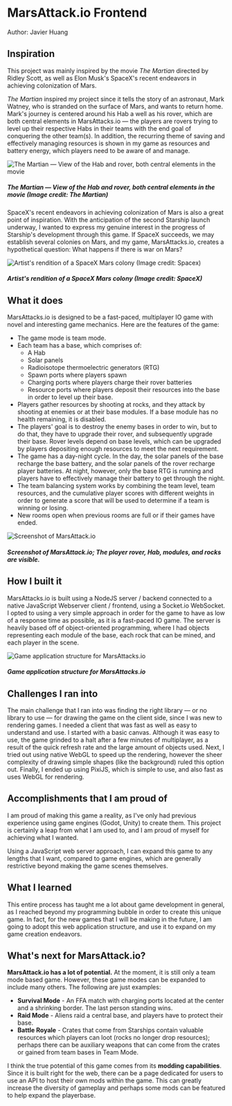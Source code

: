 # MarsAttack.io Frontend
Author: Javier Huang
## Inspiration

This project was mainly inspired by the movie *The Martian* directed by Ridley Scott, as well as Elon Musk's SpaceX's recent endeavors in achieving colonization of Mars.

*The Martian* inspired my project since it tells the story of an astronaut, Mark Watney, who is stranded on the surface of Mars, and wants to return home. Mark's journey is centered around his Hab a well as his rover, which are both central elements in MarsAttacks.io — the players are rovers trying to level up their respective Habs in their teams with the end goal of conquering the other team(s). In addition, the recurring theme of saving and effectively managing resources is shown in my game as resources and battery energy, which players need to be aware of and manage.

![The Martian — View of the Hab and rover, both central elements in the movie](https://payload.cargocollective.com/1/15/492915/10883984/mrtn_sat_dev_03_1340_c.jpg)
##### The Martian — View of the Hab and rover, both central elements in the movie (Image credit: *The Martian*)

SpaceX's recent endeavors in achieving colonization of Mars is also a great point of inspiration. With the anticipation of the second Starship launch underway, I wanted to express my genuine interest in the progress of Starship's development through this game. If SpaceX succeeds, we may establish several colonies on Mars, and my game, MarsAttacks.io, creates a hypothetical question: What happens if there is war on Mars?

![Artist's rendition of a SpaceX Mars colony (Image credit: Spacex)](https://ichef.bbci.co.uk/news/976/cpsprodpb/130B9/production/_116390087_48954139137_58c801ccbd_k.jpg)
##### Artist's rendition of a SpaceX Mars colony (Image credit: SpaceX)

## What it does

MarsAttacks.io is designed to be a fast-paced, multiplayer IO game with novel and interesting game mechanics. Here are the features of the game:
- The game mode is team mode.
- Each team has a base, which comprises of:
	- A Hab
	- Solar panels
	- Radioisotope thermoelectric generators (RTG)
	- Spawn ports where players spawn
	- Charging ports where players charge their rover batteries
	- Resource ports where players deposit their resources into the base in order to level up their base.
- Players gather resources by shooting at rocks, and they attack by shooting at enemies or at their base modules. If a base module has no health remaining, it is disabled.
- The players' goal is to destroy the enemy bases in order to win, but to do that, they have to upgrade their rover, and subsequently upgrade their base. Rover levels depend on base levels, which can be upgraded by players depositing enough resources to meet the next requirement.
- The game has a day-night cycle. In the day, the solar panels of the base recharge the base battery, and the solar panels of the rover recharge player batteries. At night, however, only the base RTG is running and players have to effectively manage their battery to get through the night.
- The team balancing system works by combining the team level, team resources, and the cumulative player scores with different weights in order to generate a score that will be used to determine if a team is winning or losing.
- New rooms open when previous rooms are full or if their games have ended.

![Screenshot of MarsAttack.io](https://i.imgur.com/j0CUkZp.png)
##### Screenshot of MarsAttack.io; The player rover, Hab, modules, and rocks are visible.

## How I built it

MarsAttacks.io is built using a NodeJS server / backend connected to a native JavaScript Webserver client / frontend, using a Socket.io WebSocket. I opted to using a very simple approach in order for the game to have as low of a response time as possible, as it is a fast-paced IO game. The server is heavily based off of object-oriented programming, where I had objects representing each module of the base, each rock that can be mined, and each player in the scene.

![Game application structure for MarsAttacks.io](https://i.imgur.com/vZBCBsF.png)
##### Game application structure for MarsAttacks.io
## Challenges I ran into

The main challenge that I ran into was finding the right library — or no library to use — for drawing the game on the client side, since I was new to rendering games. I needed a client that was fast as well as easy to understand and use. I started with a basic canvas. Although it was easy to use, the game grinded to a halt after a few minutes of multiplayer, as a result of the quick refresh rate and the large amount of objects used. Next, I tried out using native WebGL to speed up the rendering, however the sheer complexity of drawing simple shapes (like the background) ruled this option out. Finally, I ended up using PixiJS, which is simple to use, and also fast as uses WebGL for rendering.

## Accomplishments that I am proud of

I am proud of making this game a reality, as I've only had previous experience using game engines (Godot, Unity) to create them. This project is certainly a leap from what I am used to, and I am proud of myself for achieving what I wanted.

Using a JavaScript web server approach, I can expand this game to any lengths that I want, compared to game engines, which are generally restrictive beyond making the game scenes themselves.

## What I learned

This entire process has taught me a lot about game development in general, as I reached beyond my programming bubble in order to create this unique game. In fact, for the new games that I will be making in the future, I am going to adopt this web application structure, and use it to expand on my game creation endeavors.

## What's next for MarsAttack.io?

**MarsAttack.io has a lot of potential.** At the moment, it is still only a team mode based game. However, these game modes can be expanded to include many others. The following are just examples:
- **Survival Mode** - An FFA match with charging ports located at the center and a shrinking border. The last person standing wins.
- **Raid Mode** - Aliens raid a central base, and players have to protect their base.
- **Battle Royale** - Crates that come from Starships contain valuable resources which players can loot (rocks no longer drop resources); perhaps there can be auxiliary weapons that can come from the crates or gained from  team bases in Team Mode.

I think the true potential of this game comes from its **modding capabilities**. Since it is built right for the web, there can be a page dedicated for users to use an API to host their own mods within the game. This can greatly increase the diversity of gameplay and perhaps some mods can be featured to help expand the playerbase.
